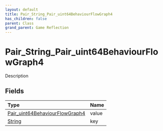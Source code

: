 ```yaml
---
layout: default
title: Pair_String_Pair_uint64BehaviourFlowGraph4
has_children: false
parent: Class
grand_parent: Game Reflection
---
```

# Pair_String_Pair_uint64BehaviourFlowGraph4
Description 

## Fields

| Type | Name |
|:----------|:--------------|
| [Pair_uint64BehaviourFlowGraph4](/riftbreaker-wiki/docs/game-reflection/classes/pair_uint64_behaviour_flow_graph4/) | value |
| [String](/riftbreaker-wiki/docs/game-reflection/components/string/) | key |

